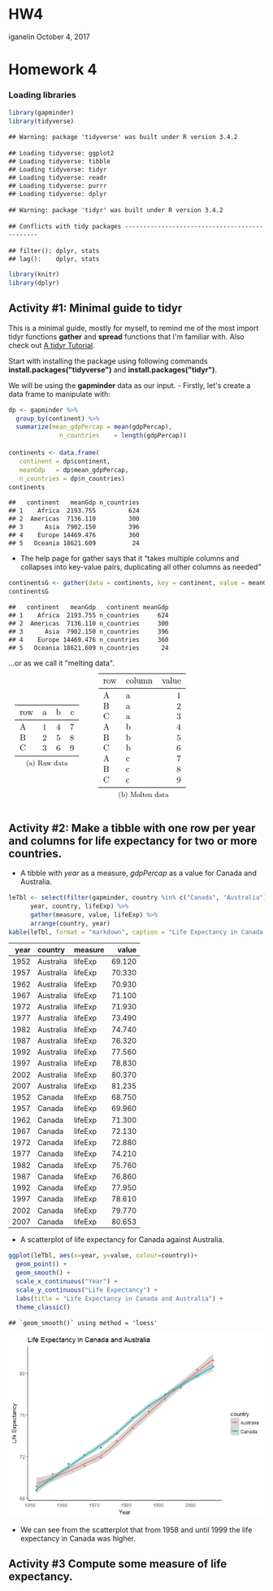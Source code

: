 HW4
================
iganelin
October 4, 2017

Homework 4
==========

### Loading libraries

``` r
library(gapminder)
library(tidyverse)
```

    ## Warning: package 'tidyverse' was built under R version 3.4.2

    ## Loading tidyverse: ggplot2
    ## Loading tidyverse: tibble
    ## Loading tidyverse: tidyr
    ## Loading tidyverse: readr
    ## Loading tidyverse: purrr
    ## Loading tidyverse: dplyr

    ## Warning: package 'tidyr' was built under R version 3.4.2

    ## Conflicts with tidy packages ----------------------------------------------

    ## filter(): dplyr, stats
    ## lag():    dplyr, stats

``` r
library(knitr)
library(dplyr)
```

Activity \#1: Minimal guide to tidyr
------------------------------------

This is a minimal guide, mostly for myself, to remind me of the most import tidyr functions **gather** and **spread** functions that I'm familiar with. Also check out [A tidyr Tutorial](http://data.library.virginia.edu/a-tidyr-tutorial/).

Start with installing the package using following commands **install.packages("tidyverse")** and **install.packages("tidyr")**.

We will be using the **gapminder** data as our input. - Firstly, let's create a data frame to manipulate with:

``` r
dp <- gapminder %>%
  group_by(continent) %>% 
  summarize(mean_gdpPercap = mean(gdpPercap),
              n_countries    = length(gdpPercap))

continents <- data.frame(
   continent = dp$continent,
   meanGdp   = dp$mean_gdpPercap,
   n_countries = dp$n_countries)
continents 
```

    ##   continent   meanGdp n_countries
    ## 1    Africa  2193.755         624
    ## 2  Americas  7136.110         300
    ## 3      Asia  7902.150         396
    ## 4    Europe 14469.476         360
    ## 5   Oceania 18621.609          24

-   The help page for gather says that it “takes multiple columns and collapses into key-value pairs, duplicating all other columns as needed”

``` r
continentsG <- gather(data = continents, key = continent, value = meanGdp)
continentsG
```

    ##   continent   meanGdp   continent meanGdp
    ## 1    Africa  2193.755 n_countries     624
    ## 2  Americas  7136.110 n_countries     300
    ## 3      Asia  7902.150 n_countries     396
    ## 4    Europe 14469.476 n_countries     360
    ## 5   Oceania 18621.609 n_countries      24

...or as we call it "melting data". ![](melting.png)

Activity \#2: Make a tibble with one row per year and columns for life expectancy for two or more countries.
------------------------------------------------------------------------------------------------------------

-   A tibble with *year* as a measure, *gdpPercap* as a value for Canada and Australia.

``` r
leTbl <- select(filter(gapminder, country %in% c("Canada", "Australia")),
      year, country, lifeExp) %>% 
      gather(measure, value, lifeExp) %>% 
      arrange(country, year)
kable(leTbl, format = "markdown", caption = "Life Expectancy in Canada and Australia")
```

|  year| country   | measure |   value|
|-----:|:----------|:--------|-------:|
|  1952| Australia | lifeExp |  69.120|
|  1957| Australia | lifeExp |  70.330|
|  1962| Australia | lifeExp |  70.930|
|  1967| Australia | lifeExp |  71.100|
|  1972| Australia | lifeExp |  71.930|
|  1977| Australia | lifeExp |  73.490|
|  1982| Australia | lifeExp |  74.740|
|  1987| Australia | lifeExp |  76.320|
|  1992| Australia | lifeExp |  77.560|
|  1997| Australia | lifeExp |  78.830|
|  2002| Australia | lifeExp |  80.370|
|  2007| Australia | lifeExp |  81.235|
|  1952| Canada    | lifeExp |  68.750|
|  1957| Canada    | lifeExp |  69.960|
|  1962| Canada    | lifeExp |  71.300|
|  1967| Canada    | lifeExp |  72.130|
|  1972| Canada    | lifeExp |  72.880|
|  1977| Canada    | lifeExp |  74.210|
|  1982| Canada    | lifeExp |  75.760|
|  1987| Canada    | lifeExp |  76.860|
|  1992| Canada    | lifeExp |  77.950|
|  1997| Canada    | lifeExp |  78.610|
|  2002| Canada    | lifeExp |  79.770|
|  2007| Canada    | lifeExp |  80.653|

-   A scatterplot of life expectancy for Canada against Australia.

``` r
ggplot(leTbl, aes(x=year, y=value, colour=country))+
  geom_point() +
  geom_smooth() +
  scale_x_continuous("Year") +
  scale_y_continuous("Life Expectancy") +
  labs(title = "Life Expectancy in Canada and Australia") +
  theme_classic()
```

    ## `geom_smooth()` using method = 'loess'

![](HW4_files/figure-markdown_github-ascii_identifiers/unnamed-chunk-5-1.png)

-   We can see from the scatterplot that from 1958 and until 1999 the life expectancy in Canada was higher.

Activity \#3 Compute some measure of life expectancy.
-----------------------------------------------------
